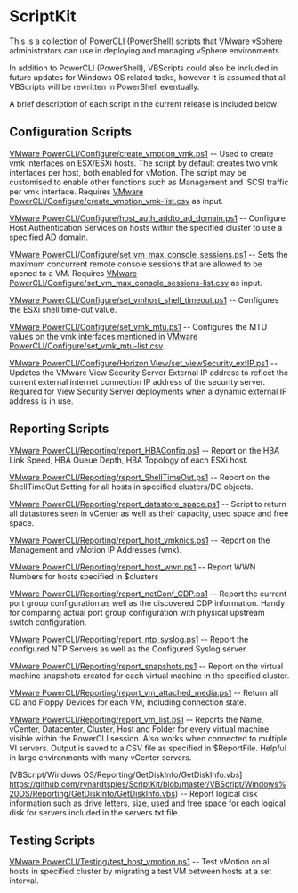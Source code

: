 ScriptKit
=========

This is a collection of PowerCLI (PowerShell) scripts that VMware vSphere administrators can use in deploying and managing vSphere environments.

In addition to PowerCLI (PowerShell), VBScripts could also be included in future updates for Windows OS related tasks, however it is assumed that all VBScripts will be rewritten in PowerShell eventually.

A brief description of each script in the current release is included below:

Configuration Scripts
---------------------
[VMware PowerCLI/Configure/create_vmotion_vmk.ps1](https://github.com/rynardtspies/ScriptKit/blob/master/VMware%20PowerCLI/Configure/create_vmotion_vmk.ps1) -- Used to create vmk interfaces on ESX/ESXi hosts. The script by default creates two vmk interfaces per host, both enabled for vMotion. The script may be customised to enable other functions such as Management and iSCSI traffic per vmk interface. Requires [VMware PowerCLI/Configure/create_vmotion_vmk-list.csv](https://github.com/rynardtspies/ScriptKit/blob/master/VMware%20PowerCLI/Configure/create_vmotion_vmk-list.csv) as input.

[VMware PowerCLI/Configure/host_auth_addto_ad_domain.ps1](https://github.com/rynardtspies/ScriptKit/blob/master/VMware%20PowerCLI/Configure/host_auth_addto_ad_domain.ps1) -- Configure Host Authentication Services on hosts within the specified cluster to use a specified AD domain.

[VMware PowerCLI/Configure/set_vm_max_console_sessions.ps1](https://github.com/rynardtspies/ScriptKit/blob/master/VMware%20PowerCLI/Configure/set_vm_max_console_sessions.ps1) -- Sets the maximum concurrent remote console sessions that are allowed to be opened to a VM. Requires [VMware PowerCLI/Configure/set_vm_max_console_sessions-list.csv](https://github.com/rynardtspies/ScriptKit/blob/master/VMware%20PowerCLI/Configure/set_vm_max_console_sessions-list.csv) as input.

[VMware PowerCLI/Configure/set_vmhost_shell_timeout.ps1](https://github.com/rynardtspies/ScriptKit/blob/master/VMware%20PowerCLI/Configure/set_vmhost_shell_timeout.ps1) -- Configures the ESXi shell time-out value.

[VMware PowerCLI/Configure/set_vmk_mtu.ps1](https://github.com/rynardtspies/ScriptKit/blob/master/VMware%20PowerCLI/Configure/set_vmk_mtu.ps1) -- Configures the MTU values on the vmk interfaces mentioned in [VMware PowerCLI/Configure/set_vmk_mtu-list.csv](https://github.com/rynardtspies/ScriptKit/blob/master/VMware%20PowerCLI/Configure/set_vmk_mtu-list.csv).

[VMware PowerCLI/Configure/Horizon View/set_viewSecurity_extIP.ps1](https://github.com/rynardtspies/ScriptKit/blob/master/VMware%20PowerCLI/Configure/Horizon%20View/set_viewSecurity_extIP.ps1) -- Updates the VMware View Security Server External IP address to reflect the current external internet connection IP address of the security server. Required for View Security Server deployments when a dynamic external IP address is in use.

Reporting Scripts
-----------------
[VMware PowerCLI/Reporting/report_HBAConfig.ps1](https://github.com/rynardtspies/ScriptKit/blob/master/VMware%20PowerCLI/Reporting/report_HBAConfig.ps1) -- Report on the HBA Link Speed, HBA Queue Depth, HBA Topology of each ESXi host.

[VMware PowerCLI/Reporting/report_ShellTimeOut.ps1](https://github.com/rynardtspies/ScriptKit/blob/master/VMware%20PowerCLI/Reporting/report_ShellTimeOut.ps1) -- Report on the ShellTimeOut Setting for all hosts in specified clusters/DC objects.

[VMware PowerCLI/Reporting/report_datastore_space.ps1](https://github.com/rynardtspies/ScriptKit/blob/master/VMware%20PowerCLI/Reporting/report_datastore_space.ps1) -- Script to return all datastores seen in vCenter as well as their capacity, used space and free space.

[VMware PowerCLI/Reporting/report_host_vmknics.ps1](https://github.com/rynardtspies/ScriptKit/blob/master/VMware%20PowerCLI/Reporting/report_host_vmknics.ps1) -- Report on the Management and vMotion IP Addresses (vmk).

[VMware PowerCLI/Reporting/report_host_wwn.ps1](https://github.com/rynardtspies/ScriptKit/blob/master/VMware%20PowerCLI/Reporting/report_host_wwn.ps1) -- Report WWN Numbers for hosts specified in $clusters

[VMware PowerCLI/Reporting/report_netConf_CDP.ps1](https://github.com/rynardtspies/ScriptKit/blob/master/VMware%20PowerCLI/Reporting/report_netConf_CDP.ps1) -- Report the current port group configuration as well as the discovered CDP information. Handy for comparing actual port group configuration with physical upstream switch configuration.

[VMware PowerCLI/Reporting/report_ntp_syslog.ps1](https://github.com/rynardtspies/ScriptKit/blob/master/VMware%20PowerCLI/Reporting/report_ntp_syslog.ps1) -- Report the configured NTP Servers as well as the Configured Syslog server.

[VMware PowerCLI/Reporting/report_snapshots.ps1](https://github.com/rynardtspies/ScriptKit/blob/master/VMware%20PowerCLI/Reporting/report_snapshots.ps1) -- Report on the virtual machine snapshots created for each virtual machine in the specified cluster.

[VMware PowerCLI/Reporting/report_vm_attached_media.ps1](https://github.com/rynardtspies/ScriptKit/blob/master/VMware%20PowerCLI/Reporting/report_vm_attached_media.ps1) -- Return all CD and Floppy Devices for each VM, including connection state.

[VMware PowerCLI/Reporting/report_vm_list.ps1](https://github.com/rynardtspies/ScriptKit/blob/master/VMware%20PowerCLI/Reporting/report_vm_list.ps1) -- Reports the Name, vCenter, Datacenter, Cluster, Host and Folder for every virtual machine visible within the PowerCLI session. Also works when connected to multiple VI servers. Output is saved to a CSV file as specified in $ReportFile. Helpful in large environments with many vCenter servers.

[VBScript/Windows OS/Reporting/GetDiskInfo/GetDiskInfo.vbs] https://github.com/rynardtspies/ScriptKit/blob/master/VBScript/Windows%20OS/Reporting/GetDiskInfo/GetDiskInfo.vbs) -- Report logical disk information such as drive letters, size, used and free space for each logical disk for servers included in the servers.txt file.

Testing Scripts
---------------
[VMware PowerCLI/Testing/test_host_vmotion.ps1](https://github.com/rynardtspies/ScriptKit/blob/master/VMware%20PowerCLI/Testing/test_host_vmotion.ps1) -- Test vMotion on all hosts in specified cluster by migrating a test VM between hosts at a set interval.
